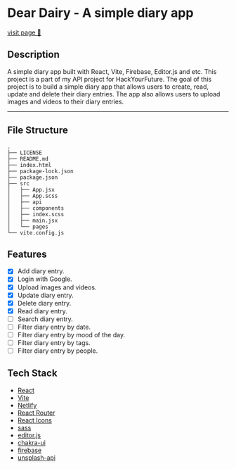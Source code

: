# Dear Dairy - A simple diary app

[visit page 🔗](https://dairy-3d2a4.web.app/)

## Description

A simple diary app built with React, Vite, Firebase, Editor.js and etc. This project is a part of my API project for HackYourFuture. The goal of this project is to build a simple diary app that allows users to create, read, update and delete their diary entries. The app also allows users to upload images and videos to their diary entries.

---

## File Structure

```
.
├── LICENSE
├── README.md
├── index.html
├── package-lock.json
├── package.json
├── src
│   ├── App.jsx
│   ├── App.scss
│   ├── api
│   ├── components
│   ├── index.scss
│   ├── main.jsx
│   └── pages
└── vite.config.js
```

## Features

- [x] Add diary entry.
- [x] Login with Google.
- [x] Upload images and videos.
- [x] Update diary entry.
- [x] Delete diary entry.
- [x] Read diary entry.
- [ ] Search diary entry.
- [ ] Filter diary entry by date.
- [ ] Filter diary entry by mood of the day.
- [ ] Filter diary entry by tags.
- [ ] Filter diary entry by people.

## Tech Stack

- [React](https://reactjs.org/)
- [Vite](https://vitejs.dev/)
- [Netlify](https://www.netlify.com/)
- [React Router](https://reactrouter.com/)
- [React Icons](https://react-icons.github.io/react-icons/)
- [sass](https://sass-lang.com/)
- [editor.js](https://editorjs.io/)
- [chakra-ui](https://chakra-ui.com/)
- [firebase](https://firebase.google.com/)
- [unsplash-api](https://unsplash.com/developers)
